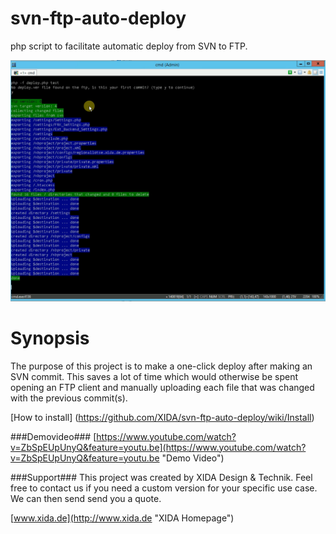 svn-ftp-auto-deploy
===================

php script to facilitate automatic deploy from SVN to FTP.

![Deploy SVN to FTP](https://github.com/XIDA/svn-ftp-auto-deploy/raw/master/images/eyecatcher.png)


Synopsis
========

The purpose of this project is to make a one-click deploy after making an SVN commit. This saves a lot of time which would otherwise be spent opening an FTP client and manually uploading each file that was changed with the previous commit(s).


[How to install] (https://github.com/XIDA/svn-ftp-auto-deploy/wiki/Install)


###Demovideo###
[https://www.youtube.com/watch?v=ZbSpEUpUnyQ&feature=youtu.be](https://www.youtube.com/watch?v=ZbSpEUpUnyQ&feature=youtu.be "Demo Video")


###Support###
This project was created by XIDA Design & Technik.
Feel free to contact us if you need a custom version for your specific use case.
We can then send send you a quote.

[www.xida.de](http://www.xida.de "XIDA Homepage")





